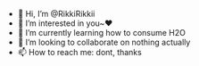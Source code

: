 - 👋 Hi, I’m @RikkiRikkii
- 👀 I’m interested in you~♥
- 🌱 I’m currently learning how to consume H2O
- 💞️ I’m looking to collaborate on nothing actually 
- 📫 How to reach me: dont, thanks

<!---
RikkiRikkii/RikkiRikkii is a ✨ special ✨ repository because its `README.md` (this file) appears on your GitHub profile.
You can click the Preview link to take a look at your changes.
--->
